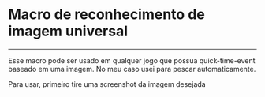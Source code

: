 # Macro de reconhecimento de imagem universal
<hr>

Esse macro pode ser usado em qualquer jogo que possua quick-time-event baseado em uma imagem. No meu caso usei para pescar automaticamente.

Para usar, primeiro tire uma screenshot da imagem desejada

